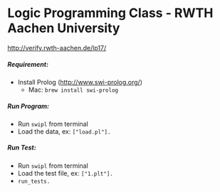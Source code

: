 # Logic Programming Class - RWTH Aachen University

http://verify.rwth-aachen.de/lp17/

##### Requirement:
- Install Prolog (http://www.swi-prolog.org/)
  - Mac: `brew install swi-prolog`

##### Run Program:
- Run `swipl` from terminal
- Load the data, ex: `["load.pl"].`

##### Run Test:
- Run `swipl` from terminal
- Load the test file, ex: `["1.plt"].`
- `run_tests.`
